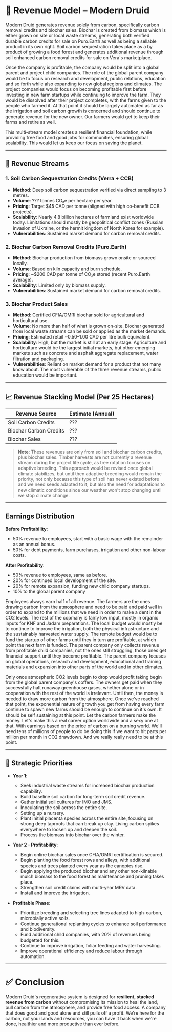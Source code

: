 # 💸 Revenue Model – Modern Druid

Modern Druid generates revenue solely from carbon, specifically carbon removal credits and biochar sales. Biochar is created from biomass which is either grown on site or local waste streams, generating both verified durable carbon credits for sale on Puro.Earth as well as being a sellable product in its own right. Soil carbon sequestration takes place as a by product of growing a food forest and generates additional revenue through soil enhanced carbon removal credits for sale on Vera's marketplace.

Once the company is profitable, the company would be split into a global parent and project child companies. The role of the global parent company would be to focus on research and development, public relations, education and so forth while also expanding to new global regions and climates. The project companies would focus on becoming profitable first before investing in new farm startups while continuing to improve the farm. They would be dissolved after their project completes, with the farms given to the people who farmed it. At that point it should be largely automated as far as the irrigation and soil carbon growth is concerned and should continue to generate revenue for the new owner. Our farmers would get to keep their farms and retire as well.

This multi-stream model creates a resilient financial foundation, while providing free food and good jobs for communities, ensuring global scalability. This would let us keep our focus on saving the planet.

---

## 🌿 Revenue Streams

### 1. **Soil Carbon Sequestration Credits (Verra + CCB)**

- **Method**: Deep soil carbon sequestration verified via direct sampling to 3 metres.
- **Volume**: ??? tonnes CO₂e per hectare per year.
- **Pricing**: Target $45 CAD per tonne (aligned with high co-benefit CCB projects).
- **Scalability**: Nearly 4.8 billion hectares of farmland exist worldwide today. Limitations should mostly be geopolitical conflict zones (Russian invasion of Ukraine, or the hermit kingdom of North Korea for example).
- **Vulnerabilities**: Sustained market demand for carbon removal credits.

### 2. **Biochar Carbon Removal Credits (Puro.Earth)**

- **Method**: Biochar production from biomass grown onsite or sourced locally.
- **Volume**: Based on kiln capacity and burn schedule.
- **Pricing**: ~$200 CAD per tonne of CO₂e stored (recent Puro.Earth average).
- **Scalability**: Limited only by biomass supply.
- **Vulnerabilities**: Sustained market demand for carbon removal credits.

### 3. **Biochar Product Sales**

- **Method**: Certified CFIA/OMRI biochar sold for agricultural and horticultural use.
- **Volume**: No more than half of what is grown on-site. Biochar generated from local waste streams can be sold or applied as the market demands.
- **Pricing**: Estimated retail ~$0.50–$1.00 CAD per litre bulk equivalent.
- **Scalability**: High, but the market is still at an early stage. Agriculture and horticulture would be the largest initial markets, but other emerging markets such as concrete and asphalt aggregate replacement, water filtration and packaging.
- **Vulnerabilities**: Reliant on market demand for a product that not many know about. The most vulnerable of the three revenue streams, public education would be important.

---

## 📈 Revenue Stacking Model (Per 25 Hectares)

| Revenue Source            | Estimate (Annual)        |
|----------------------------|-----|
| Soil Carbon Credits        | ??? |
| Biochar Carbon Credits     | ??? |
| Biochar Sales              | ??? |

> **Note**: These revenues are only from soil and biochar carbon credits, plus biochar sales. Timber harvests are not currently a revenue stream during the project life cycle, as tree rotation focuses on adaptive breeding. This approach would be revised once global climate stabilizes, but until then adaptive breeding would remain the priority, not only because this type of soil has never existed before and we need seeds adapted to it, but also the need for adaptations to new climatic conditions since our weather won't stop changing until we stop climate change.

---

## Earnings Distribution

**Before Profitability**:
- 50% revenue to employees, start with a basic wage with the remainder as an annual bonus.
- 50% for debt payments, farm purchases, irrigation and other non-labour costs.

**After Profitability**:
- 50% revenue to employees, same as before.
- 20% for continued local development of the site.
- 20% for remote expansion, funding new child company startups.
- 10% to the global parent company

Employees always earn half of all revenue. The farmers are the ones drawing carbon from the atmosphere and need to be paid and paid well in order to expand to the millions that we need in order to make a dent in the CO2 levels. The rest of the copmany is fairly low input, mostly in organic inputs for KNF and Jadam preparations. The local budget would mostly be to continue to improve the irrigation, both the physical infrastructure and the sustainably harvested water supply. The remote budget would be to fund the startup of other farms until they in turn are profitable, at which point the next farm is funded. The parent company only collects revenue from profitable child companies, not the ones still struggling, those ones get financial support until they become profitable. The parent company focuses on global operations, research and development, educational and training materials and expansion into other parts of the world and in other climates.

Only once atmospheric CO2 levels begin to drop would profit taking begin from the global parent company's coffers. The owners get paid when they successfully halt runaway greenhouse gases, whether alone or in cooperation with the rest of the world is irrelevant. Until then, the money is needed to draw more carbon from the atmosphere. Once we've reached that point, the exponential nature of growth you get from having every farm continue to spawn new farms should be enough to continue on it's own. It should be self sustaining at this point. Let the carbon farmers make the money. Let's make this a real career option worldwide and a sexy one at that. With earnings based on the price of carbon on a burning world. We'll need tens of millions of people to do be doing this if we want to hit parts per million per month in CO2 drawdown. And we really really need to be at this point.

---

## 🧠 Strategic Priorities

- **Year 1**:
  - Seek industrial waste streams for increased biochar production capability.
  - Build baseline soil carbon for long-term soil credit revenue.
  - Gather initial soil cultures for IMO and JMS.
  - Inoculating the soil across the entire site.
  - Setting up a nursery.
  - Plant initial placenta species across the entire site, focusing on strong deep taproots that can break up clay. Living carbon spikes everywhere to loosen up and deepen the soil.
  - Process the biomass into biochar over the winter.

- **Year 2 - Profitability**:
  - Begin online biochar sales once CFIA/OMRI certification is secured.
  - Begin planting the food forest rows and alleys, with additional species and trees planted every year as the canopies rise.
  - Begin applying the produced biochar and any other non-kilnable mulch biomass to the food forest as maintenance and pruning takes place.
  - Strengthen soil credit claims with multi-year MRV data.
  - Install and improve the irrigation.

- **Profitable Phase**:
  - Prioritize breeding and selecting tree lines adapted to high-carbon, microbially active soils.
  - Continue generational replanting cycles to enhance soil performance and biodiversity.
  - Fund additional child companies, with 20% of revenues being budgetted for this.
  - Continue to improve irrigation, foliar feeding and water harvesting.
  - Improve operational efficiency and reduce labour through automation.

---

# ✅ Conclusion

Modern Druid's regenerative system is designed for **resilient, stacked revenue from carbon** without compromising its mission to heal the land, pull carbon from the atmosphere, and provide free food access. A company that does good and good alone and still pulls off a profit. We're here for the carbon, not your lands and resources, you can have it back when we're done, healthier and more productive than ever before.
